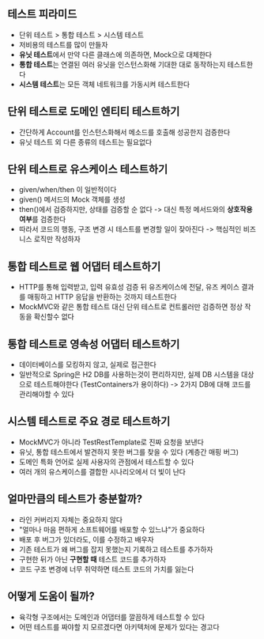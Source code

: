 ## 테스트 피라미드
- 단위 테스트 > 통합 테스트 > 시스템 테스트
- 저비용의 테스트를 많이 만들자
- **유닛 테스트**에서 만약 다른 클래스에 의존하면, Mock으로 대체한다
- **통합 테스트**는 연결된 여러 유닛을 인스턴스화해 기대한 대로 동작하는지 테스트한다
- **시스템 테스트**는 모든 객체 네트워크를 가동시켜 테스트한다
## 단위 테스트로 **도메인 엔티티** 테스트하기
- 간단하게 Account를 인스턴스화해서 메소드를 호출해 성공한지 검증한다
- 유닛 테스트 외 다른 종류의 테스트는 필요없다
## 단위 테스트로 **유스케이스** 테스트하기
- given/when/then 이 일반적이다
- given() 메서드의 Mock 객체를 생성
- then()에서 검증하지만, 상태를 검증할 순 없다
  -> 대신 특정 메서드와의 **상호작용 여부**를 검증한다
- 따라서 코드의 행동, 구조 변경 시 테스트를 변경할 일이 잦아진다
  -> 핵심적인 비즈니스 로직만 작성하자
## 통합 테스트로 **웹 어댑터** 테스트하기
- HTTP를 통해 입력받고, 입력 유효성 검증 뒤 유즈케이스에 전달, 유즈 케이스 결과를 매핑하고 HTTP 응답을 반환하는 것까지 테스트한다
- MockMVC와 같은 통합 테스트 대신 단위 테스트로 컨트롤러만 검증하면 정상 작동을 확신할수 없다
## 통합 테스트로 **영속성 어댑터** 테스트하기
- 데이터베이스를 모킹하지 않고, 실제로 접근한다
- 일반적으로 Spring은 H2 DB를 사용하는것이 편리하지만, 실제 DB 시스템을 대상으로 테스트해야한다 (TestContainers가 용이하다) -> 2가지 DB에 대해 코드를 관리해야할 수 있다
## 시스템 테스트로 주요 경로 테스트하기
- MockMVC가 아니라 TestRestTemplate로 진짜 요청을 보낸다
- 유닛, 통합 테스트에서 발견하지 못한 버그를 찾을 수 있다 (계층간 매핑 버그)
- 도메인 특화 언어로 실제 사용자의 관점에서 테스트할 수 있다
- 여러 개의 유스케이스를 결합한 시나리오에서 더 빛이 난다
## 얼마만큼의 테스트가 충분할까?
- 라인 커버리지 자체는 중요하지 않다
- "얼마나 마음 편하게 소프트웨어를 배포할 수 있느냐"가 중요하다
- 배포 후 버그가 있더라도, 이를 수정하고 배우자
- 기존 테스트가 왜 버그를 잡지 못했는지 기록하고 테스트를 추가하자
- 구현한 뒤가 아닌 **구현할 때** 테스트 코드를 추가하자
- 코드 구조 변경에 너무 취약하면 테스트 코드의 가치를 잃는다
## 어떻게 도움이 될까?
- 육각형 구조에서는 도메인과 어댑터를 깔끔하게 테스트할 수 있다
- 어떤 테스트를 짜야할 지 모르겠다면 아키텍처에 문제가 있다는 경고다